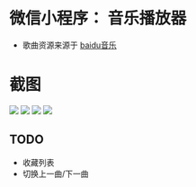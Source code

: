 # 微信小程序： 音乐播放器

 - 歌曲资源来源于 [baidu音乐](http://music.baidu.com/)

# 截图

![](screenshot/201610014135104.png)
![](screenshot/201610014135205.png)
![](screenshot/201610014135243.png)
![](screenshot/201610014135348.png)

## TODO

 - 收藏列表
 - 切换上一曲/下一曲

